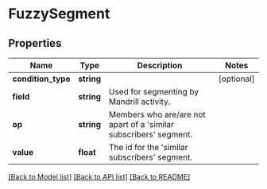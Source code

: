 # FuzzySegment

## Properties
Name | Type | Description | Notes
------------ | ------------- | ------------- | -------------
**condition_type** | **string** |  | [optional] 
**field** | **string** | Used for segmenting by Mandrill activity. | 
**op** | **string** | Members who are/are not apart of a &#39;similar subscribers&#39; segment. | 
**value** | **float** | The id for the &#39;similar subscribers&#39; segment. | 

[[Back to Model list]](../README.md#documentation-for-models) [[Back to API list]](../README.md#documentation-for-api-endpoints) [[Back to README]](../README.md)



